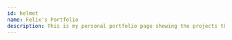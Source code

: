 ```yaml
---
id: helmet
name: Felix's Portfolio
description: This is my personal portfolio page showing the projects that I have made.
---
```

